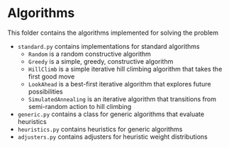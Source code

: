 # Algorithms

This folder contains the algorithms implemented for solving the problem

* `standard.py` contains implementations for standard algorithms
    * `Random` is a random constructive algorithm
    * `Greedy` is a simple, greedy, constructive algorithm
    * `HillClimb` is a simple iterative hill climbing algorithm that takes the first good move
    * `LookAhead` is a best-first iterative algorithm that explores future possibilities
    * `SimulatedAnnealing` is an iterative algorithm that transitions from semi-random action to hill climbing
* `generic.py` contains a class for generic algorithms that evaluate heuristics
* `heuristics.py` contains heuristics for generic algorithms
* `adjusters.py` contains adjusters for heuristic weight distributions